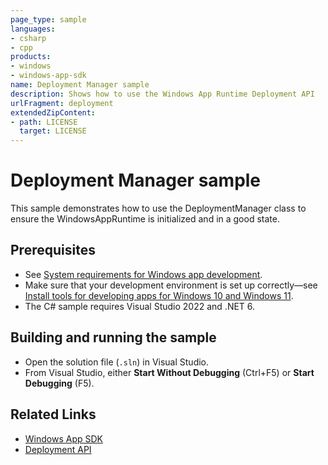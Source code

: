 ```yaml
---
page_type: sample
languages:
- csharp
- cpp
products:
- windows
- windows-app-sdk
name: Deployment Manager sample
description: Shows how to use the Windows App Runtime Deployment API
urlFragment: deployment
extendedZipContent:
- path: LICENSE
  target: LICENSE
---
```

# Deployment Manager sample

This sample demonstrates how to use the DeploymentManager class to ensure the WindowsAppRuntime is initialized and in a good state.

## Prerequisites

* See [System requirements for Windows app development](https://docs.microsoft.com/windows/apps/windows-app-sdk/system-requirements).
* Make sure that your development environment is set up correctly&mdash;see [Install tools for developing apps for Windows 10 and Windows 11](https://docs.microsoft.com/windows/apps/windows-app-sdk/set-up-your-development-environment).
* The C# sample requires Visual Studio 2022 and .NET 6.

## Building and running the sample

* Open the solution file (`.sln`) in Visual Studio.
* From Visual Studio, either **Start Without Debugging** (Ctrl+F5) or **Start Debugging** (F5).

## Related Links

- [Windows App SDK](https://docs.microsoft.com/windows/apps/windows-app-sdk/)
- [Deployment API](https://docs.microsoft.com/windows/windows-app-sdk/api/winrt/microsoft.windows.applicationmodel.windowsappruntime.deploymentmanager)
